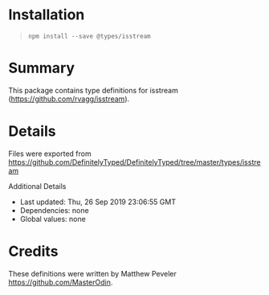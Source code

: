 # Installation
> `npm install --save @types/isstream`

# Summary
This package contains type definitions for isstream (https://github.com/rvagg/isstream).

# Details
Files were exported from https://github.com/DefinitelyTyped/DefinitelyTyped/tree/master/types/isstream

Additional Details
 * Last updated: Thu, 26 Sep 2019 23:06:55 GMT
 * Dependencies: none
 * Global values: none

# Credits
These definitions were written by Matthew Peveler <https://github.com/MasterOdin>.
